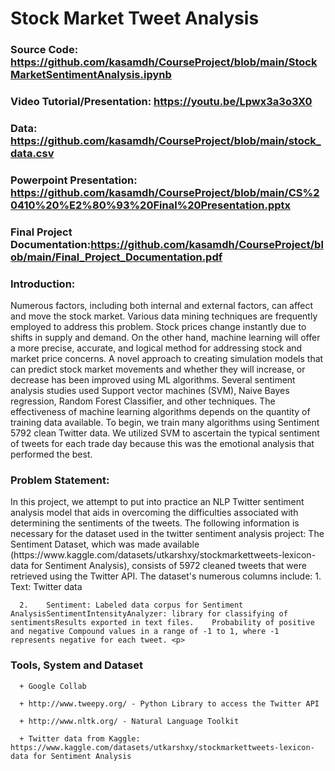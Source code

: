 # Stock Market Tweet Analysis

### Source Code: https://github.com/kasamdh/CourseProject/blob/main/StockMarketSentimentAnalysis.ipynb
### Video Tutorial/Presentation: https://youtu.be/Lpwx3a3o3X0
### Data: https://github.com/kasamdh/CourseProject/blob/main/stock_data.csv
### Powerpoint Presentation: https://github.com/kasamdh/CourseProject/blob/main/CS%20410%20%E2%80%93%20Final%20Presentation.pptx
### Final Project Documentation:https://github.com/kasamdh/CourseProject/blob/main/Final_Project_Documentation.pdf

<h3> Introduction: </h3>
<p> Numerous factors, including both internal and external factors, can affect and move the stock market. Various data mining techniques are frequently employed to address this problem. Stock prices change instantly due to shifts in supply and demand. On the other hand, machine learning will offer a more precise, accurate, and logical method for addressing stock and market price concerns. A novel approach to creating simulation models that can predict stock market movements and whether they will increase, or decrease has been improved using ML algorithms. Several sentiment analysis studies used Support vector machines (SVM), Naive Bayes regression, Random Forest Classifier, and other techniques. The effectiveness of machine learning algorithms depends on the quantity of training data available.  To begin, we train many algorithms using Sentiment 5792 clean Twitter data. We utilized SVM to ascertain the typical sentiment of tweets for each trade day because this was the emotional analysis that performed the best. <p>
<h3>Problem Statement: </h3>
<p> In this project, we attempt to put into practice an NLP Twitter sentiment analysis model that aids in overcoming the difficulties associated with determining the sentiments of the tweets. The following information is necessary for the dataset used in the twitter sentiment analysis project:
The Sentiment Dataset, which was made available (https://www.kaggle.com/datasets/utkarshxy/stockmarkettweets-lexicon-data for Sentiment Analysis), consists of 5972 cleaned tweets that were retrieved using the Twitter API. The dataset's numerous columns include: 
      1.	Text:  Twitter data
      
      2.	Sentiment: Labeled data corpus for Sentiment AnalysisSentimentIntensityAnalyzer: library for classifying of sentimentsResults exported in text files.    Probability of positive and negative Compound values in a range of -1 to 1, where -1 represents negative for each tweet. <p>

<h3>Tools, System and Dataset </h3>

      + Google Collab

      + http://www.tweepy.org/ - Python Library to access the Twitter API 

      + http://www.nltk.org/ - Natural Language Toolkit

      + Twitter data from Kaggle: https://www.kaggle.com/datasets/utkarshxy/stockmarkettweets-lexicon-data for Sentiment Analysis



